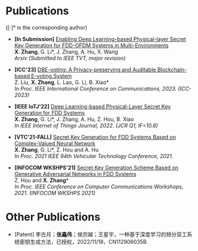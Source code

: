 # Publications 
([⋅]* is the corresponding author)

- **[In Submission]**
 [Enabling Deep Learning-based Physical-layer Secret Key Generation for FDD-OFDM Systems in Multi-Environments](https://arxiv.org/abs/2211.03065) <br /> 
  **X. Zhang**, G. Li*, J. Zhang, A. Hu, X. Wang <br />
  *Arxiv (Submitted to IEEE TVT, major revision)*
  
- **[ICC'23]**
 [DBE-voting: A Privacy-preserving and Auditable Blockchain-based E-voting System](https://ieeexplore.ieee.org/document/10279692)  <br />
  Z. Liu, **X. Zhang**, L. Lao, G. Li, B. Xiao* <br />
 *In Proc. IEEE International Conference on Communications, 2023. (ICC-2023)*

- **[IEEE IoTJ'22]**
 [Deep Learning-based Physical-Layer Secret Key Generation for FDD Systems](https://ieeexplore.ieee.org/document/9526766)  <br />
 **X. Zhang**, G. Li*, J. Zhang, A. Hu, Z. Hou, B. Xiao <br />
 *In IEEE Internet of Things Journal, 2022. (JCR Q1, IF=10.6)*

- **[VTC'21-FALL]**
 [Secret Key Generation for FDD Systems Based on Complex-Valued Neural Network](https://ieeexplore.ieee.org/document/9625252)  <br />
  **X. Zhang**, G. Li*, Z. Hou and A. Hu <br />
 *In Proc. 2021 IEEE 94th Vehicular Technology Conference, 2021.*
  
- **[INFOCOM WKSHPS'21]**
 [Secret Key Generation Scheme Based on Generative Adversarial Networks in FDD Systems](https://ieeexplore.ieee.org/document/9484457)  <br />
 Z. Hou and **X. Zhang*** <br />
 *In Proc. IEEE Conference on Computer Communications Workshops, 2021. (INFOCOM WKSHPS 2021)*

# Other Publications
- [Patent] 李古月；**张鑫伟**；侯宗越；王星宇，一种基于深度学习的频分双工系统密钥生成方法，已授权，2022/11/18，CN112906035B.
